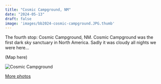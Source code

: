 ```yaml
---
title: "Cosmic Campground, NM"
date: "2024-05-13"
draft: false
image: 'images/bb2024-cosmic-campground.JPG.thumb'
---
```


The fourth stop: Cosmic Campground, NM. Cosmic Campground was the first dark sky sanctuary in North America. Sadly it was cloudy all nights we were here...

(Map here)

![Cosmic Campground](/images/bb2024-cosmic-campground.JPG)

[More photos](https://photos.app.goo.gl/sfaC9T3z7f5iTNtv6)
